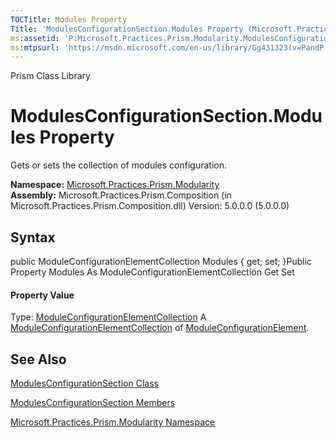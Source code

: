 ```yaml
---
TOCTitle: Modules Property
Title: 'ModulesConfigurationSection.Modules Property (Microsoft.Practices.Prism.Modularity)'
ms:assetid: 'P:Microsoft.Practices.Prism.Modularity.ModulesConfigurationSection.Modules'
ms:mtpsurl: 'https://msdn.microsoft.com/en-us/library/Gg431323(v=PandP.50)'
---
```


Prism Class Library

ModulesConfigurationSection.Modules Property
================================================

Gets or sets the collection of modules configuration.

**Namespace:** [Microsoft.Practices.Prism.Modularity](https://msdn.microsoft.com/n:microsoft.practices.prism.modularity)
**Assembly:** Microsoft.Practices.Prism.Composition (in Microsoft.Practices.Prism.Composition.dll) Version: 5.0.0.0 (5.0.0.0)

## Syntax


<span id="syntaxToggle"></span>public ModuleConfigurationElementCollection Modules { get; set; }Public Property Modules As ModuleConfigurationElementCollection Get Set
#### Property Value

Type: [ModuleConfigurationElementCollection](https://msdn.microsoft.com/t:microsoft.practices.prism.modularity.moduleconfigurationelementcollection)
A [ModuleConfigurationElementCollection](https://msdn.microsoft.com/t:microsoft.practices.prism.modularity.moduleconfigurationelementcollection) of [ModuleConfigurationElement](https://msdn.microsoft.com/t:microsoft.practices.prism.modularity.moduleconfigurationelement).

See Also
--------


[ModulesConfigurationSection Class](https://msdn.microsoft.com/t:microsoft.practices.prism.modularity.modulesconfigurationsection)

[ModulesConfigurationSection Members](https://msdn.microsoft.com/allmembers.t:microsoft.practices.prism.modularity.modulesconfigurationsection)

[Microsoft.Practices.Prism.Modularity Namespace](https://msdn.microsoft.com/n:microsoft.practices.prism.modularity)
